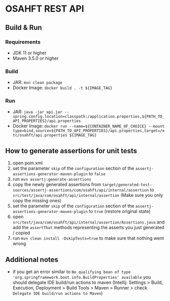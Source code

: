 # OSAHFT REST API

## Build & Run

### Requirements

- JDK 11 or higher
- Maven 3.5.0 or higher

### Build

- JAR: `mvn clean package`
- Docker Image: `docker build . -t ${IMAGE_TAG}`

### Run

- JAR: `java -jar api.jar --spring.config.location=classpath:/application.properties,${PATH_TO_API_PROPERTIES}/api.properties`
- Docker
  Image: `docker run --name=${CONTAINER_NAME_OF_CHOICE} --mount type=bind,source=${PATH_TO_API_PROPERTIES}/api.properties,target=/etc/osahft/api.properties ${IMAGE_TAG}`

## How to generate assertions for unit tests

1. open pom.xml
2. set the parameter `skip` of the `configuration` section of the `assertj-assertions-generator-maven-plugin` to `false`
3. run `mvn assertj:generate-assertions`
4. copy the newly generated assertions
   from `target/generated-test-sources/assertj-assertions/com/osahft/api/internal/assertion`
   to `src/test/java/com/osahft/api/internal/assertion` (Make sure you only copy the missing ones)
5. set the parameter `skip` of the `configuration` section of the `assertj-assertions-generator-maven-plugin`
   to `true` (restore original state)
6. open `src/test/java/com/osahft/api/internal/assertion/Assertions.java` and add the `assertThat` methods representing
   the asserts you just generated / copied
7. run `mvn clean install -DskipTests=true` to make sure that nothing went wrong

## Additional notes

- if you get an error similar to `No qualifying bean of type 'org.springframework.boot.info.BuildProperties' available`
  you should delegate IDE build/run actions to maven (Intellij: Settings > Build, Execution, Deployment > Build Tools >
  Maven > Runner > check `Delegate IDE build/run actions to Maven`)